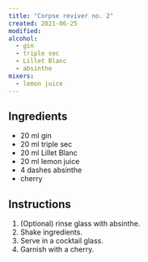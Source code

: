 ```yaml
---
title: "Corpse reviver no. 2"
created: 2021-06-25
modified:
alcohol:
  - gin
  - triple sec
  - Lillet Blanc
  - absinthe
mixers:
  - lemon juice
---
```


## Ingredients

- 20 ml gin
- 20 ml triple sec
- 20 ml Lillet Blanc
- 20 ml lemon juice
- 4 dashes absinthe
- cherry

## Instructions

1. (Optional) rinse glass with absinthe.
2. Shake ingredients.
3. Serve in a cocktail glass.
4. Garnish with a cherry.
